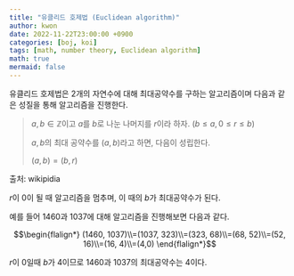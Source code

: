 ```yaml
---
title: "유클리드 호제법 (Euclidean algorithm)"
author: kwon
date: 2022-11-22T23:00:00 +0900
categories: [boj, koi]
tags: [math, number theory, Euclidean algorithm]
math: true
mermaid: false
---
```


유클리드 호제법은 2개의 자연수에 대해 최대공약수를 구하는 알고리즘이며 다음과 같은 성질을 통해 알고리즘을 진행한다.

> $a, b \in \mathbb{Z}$이고 $a$를 $b$로 나눈 나머지를 $r$이라 하자. ($b \leq a, 0 \leq r \leq b$)
> 
> 
> $a, b$의 최대 공약수를 $(a, b)$라고 하면, 다음이 성립한다.
> 
> $(a, b)=(b, r)$
> 

출처: wikipidia

$r$이 0이 될 때 알고리즘을 멈추며, 이 때의 $b$가 최대공약수가 된다.

예를 들어 1460과 1037에 대해 알고리즘을 진행해보면 다음과 같다.

$$\begin{flalign*}
(1460, 1037)\\=(1037, 323)\\=(323, 68)\\=(68, 52)\\=(52, 16)\\=(16, 4)\\=(4,0)
\end{flalign*}$$

$r$이 0일때 $b$가 4이므로 1460과 1037의 최대공약수는 4이다.